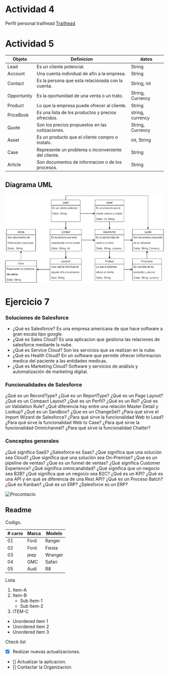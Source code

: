 # Actividad 4
Perfil personal trailhead [Trailhead](https://trailblazer.me/id/josuna)

# Actividad 5
|Objeto		| Definicion 					| datos         |
|---------------|-----------------------------------------------|---------------|
|Lead           |Es un cliente potencial.			|String		|
|Account	|Una cuenta individual de afin a la empresa.	|String		|
|Contact	|Es la persona que esta relacionada con la cuenta.| String, int		|
|Opportunity	|Es la oportunidad de una venta o un trato.	| String, Currency		|
|Product	|Lo que la empresa puede ofrecer al cliente.	|String		|
|PriceBook	|Es una lista de los productos y precios ofrecidos.| string, currency		|
|Quote		|Son los precios propuestos en las cotizaciones.| String, Currency		|
|Asset		|Es un producto que el cliente compro o instalo.|int, String		|
|Case		|Represente un problema o inconveniente del cliente.| String		|
|Article	|Son documentos de informacion o de los procesos.|String		|

## Diagrama UML
![Diagrama UML](https://github.com/jesusOsuna23/Readme/blob/main/Ejercicio%205.jpg)

# Ejercicio 7

### Soluciones de Salesforce
- ¿Qué es Salesforce? Es una empresa americana de que hace software a gran escala tipo google.
- ¿Qué es Sales Cloud? Es una aplicacion que gestiona las relaciones de salesforce mediante la nube.
- ¿Qué es Service Cloud? Son los servicios que se realizan en la nube.
- ¿Qué es Health Cloud? En un software que permite ofrecer informacion medica del paciente a las entidades medicas.
- ¿Qué es Marketing Cloud? Software y servicios de análisis y automatización de marketing digital. 

### Funcionalidades de Salesforce
¿Qué es un RecordType?
¿Qué es un ReportType?
¿Qué es un Page Layout?
¿Qué es un Compact Layout?
¿Qué es un Perfil?
¿Qué es un Rol?
¿Qué es un Validation Rule?
¿Qué diferencia hay entre una relación Master Detail y Lookup?
¿Qué es un Sandbox?
¿Que es un ChangeSet?
¿Para qué sirve el import Wizard de Salesforce?
¿Para qué sirve la funcionalidad Web to Lead?
¿Para qué sirve la funcionalidad Web to Case?
¿Para qué sirve la funcionalidad Omnichannel?
¿Para qué sirve la funcionalidad Chatter?

### Conceptos generales
¿Qué significa SaaS? ¿Salesforce es Saas?
¿Que significa que una solución sea Cloud?
¿Que significa que una solución sea On-Premise?
¿Que es un pipeline de ventas?
¿Que es un funnel de ventas?
¿Qué significa Customer Experience?
¿Qué significa omnicanalidad?
¿Qué significa que un negocio sea B2B?
¿Qué significa que un negocio sea B2C?
¿Qué es un KPI?
¿Qué es una API y en qué se diferencia de una Rest API?
¿Qué es un Proceso Batch?
¿Qué es Kanban?
¿Qué es un ERP? ¿Salesforce es un ERP?

![Procontacto](https://static.wixstatic.com/media/6f319c_68423f71de8b4e8888de89851dec2772~mv2.png/v1/fill/w_265,h_111,al_c,q_85,usm_0.66_1.00_0.01/Logo_Horizontal_Fondo_Blanco_1.webp)


<!DOCTYPE html>
<html>
<head>
</head>
<body>

<h2>Readme</h2>

<p id="demo">Codigo.</p>
</body>
</html> 

|# carro |Marca    | Modelo |
|--      |---------|--------|
|01      |Ford     |Ranger  |
|02      |Ford     |Fiesta  |
|03      |jeep     |Wranger |
|04      |GMC      |Safari  |
|05      |Audi     |R8      |



Lista
1. Item-A
2. Item-B
	* Sub Item-1
	* Sub Item-2
3. ITEM-C
* Unordered item 1
* Unordered item 2
* Unordered item 3

Check list
- [X]  Realizar nuevas actualizaciones.
- []  Actualizar la aplicacion.
- []  Contactar la Organizacion.
